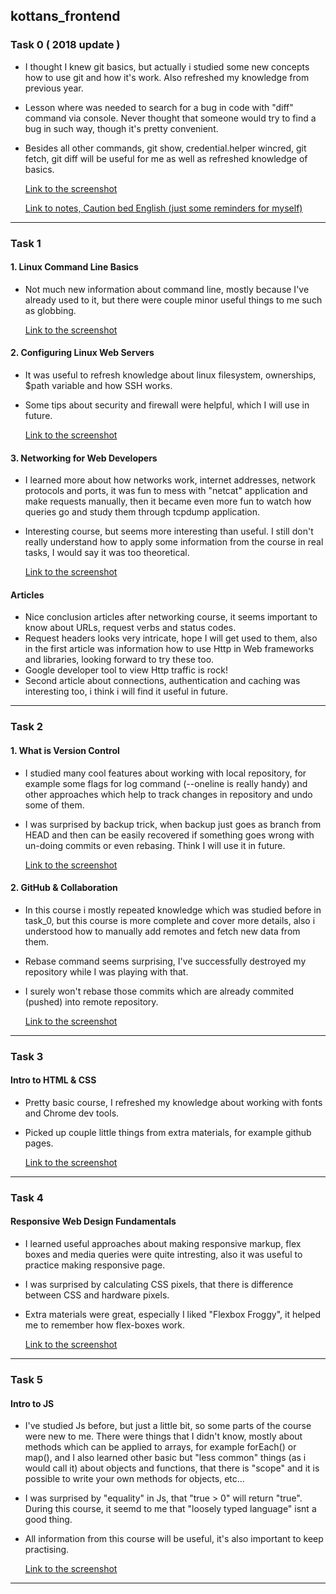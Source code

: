 ## kottans_frontend

### Task 0 ( 2018 update )
- I thought I knew git basics, but actually i studied some new concepts how to use git and how it's work. Also refreshed my knowledge from previous year.
- Lesson where was needed to search for a bug in code with "diff" command via console. Never thought that someone would try to find a bug in such way, though it's pretty convenient.
- Besides all other commands, git show, credential.helper wincred, git fetch, git diff will be useful for me as well as refreshed knowledge of basics.

	[Link to the screenshot](/task_0/git_finished.png)
	
	[Link to notes, Caution bed English (just some reminders for myself)](https://github.com/linkqwd/git_notes_udacity-course)

----------

### Task 1
#### 1. Linux Command Line Basics
- Not much new information about command line, mostly because I've already used to it, but there were couple minor useful things to me such as globbing.

	[Link to the screenshot](/task_1/Command_line_finished.png)

#### 2. Configuring Linux Web Servers
-	It was useful to refresh knowledge about linux filesystem, ownerships, $path variable and how SSH works.
- Some tips about security and firewall were helpful, which I will use in future.

	[Link to the screenshot](/task_1/Linux_Web_Servers_finished.png)
 
 #### 3. Networking for Web Developers
- I learned more about how networks work, internet addresses, network protocols and ports, it was fun to mess with "netcat" application and make requests manually, then it became even more fun to watch how queries go and study them through tcpdump application.
- Interesting course, but seems more interesting than useful. I still don't really understand how to apply some information from the course in real tasks, I would say it was too theoretical.

	[Link to the screenshot](/task_1/Networking_finished.png)

 #### Articles
- Nice conclusion articles after networking course, it seems important to know about URLs, request verbs and status codes.
- Request headers looks very intricate, hope I will get used to them, also in the first article was information how to use Http in Web frameworks and libraries, looking forward to try these too.
- Google developer tool to view Http traffic is rock!
- Second article about connections, authentication and caching was interesting too, i think i will find it useful in future. 

----------

### Task 2
#### 1. What is Version Control
- I studied many cool features about working with local repository, for example some flags for log command (--oneline is really handy) and other approaches which help to track changes in repository and undo some of them.
- I was surprised by backup trick, when backup just goes as branch from HEAD and then can be easily recovered if something goes wrong with un-doing commits or even rebasing. Think I will use it in future.

	[Link to the screenshot](/task_2/Version_Control_finished.png)

#### 2. GitHub & Collaboration
- In this course i mostly repeated knowledge which was studied before in task_0, but this course is more complete and cover more details, also i understood how to manually add remotes and fetch new data from them. 
- Rebase command seems surprising, I've successfully destroyed my repository while I was playing with that.
- I surely won't rebase those commits which are already commited (pushed) into remote repository.

	[Link to the screenshot](/task_2/GitHub_Collaboration_finished.png)

----------

### Task 3
#### Intro to HTML & CSS
- Pretty basic course, I refreshed my knowledge about working with fonts and Chrome dev tools.
- Picked up couple little things from extra materials, for example github pages.

	[Link to the screenshot](/task_3/Intro_html_css_finished.png)

----------

### Task 4
#### Responsive Web Design Fundamentals
- I learned useful approaches about making responsive markup, flex boxes and media queries were quite intresting, also it was useful to practice making responsive page.
- I was surprised by calculating CSS pixels, that there is difference between CSS and hardware pixels.
- Extra materials were great, especially I liked "Flexbox Froggy", it helped me to remember how flex-boxes work.

	[Link to the screenshot](/task_4/Responsive_Web_Design_finished.png)

----------

### Task 5
#### Intro to JS
- I've studied Js before, but just a little bit, so some parts of the course were new to me. There were things that I didn't know, mostly about methods which can be applied to arrays, for example forEach() or map(), and I also learned other basic but "less common" things (as i would call it) about objects and functions, that there is "scope" and it is possible to write your own methods for objects, etc...
- I was surprised by "equality" in Js, that "true > 0" will return "true". During this course, it seemd to me that "loosely typed language" isnt a good thing.
- All information from this course will be useful, it's also important to keep practising.

	[Link to the screenshot](/task_5/intro_js_finished.png)

----------
